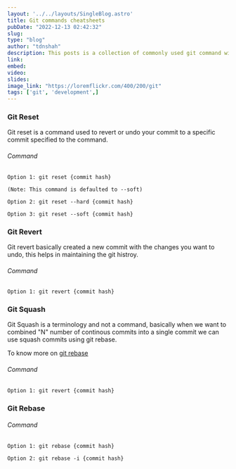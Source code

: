 ```yaml
---
layout: '../../layouts/SingleBlog.astro'
title: Git commands cheatsheets
pubDate: "2022-12-13 02:42:32"
slug:
type: "blog"
author: "tdnshah"
description: This posts is a collection of commonly used git command with the description hwlping speed up developers in there day to day task.
link: 
embed: 
video: 
slides: 
image_link: "https://loremflickr.com/400/200/git"
tags: ['git', 'development',]
---
```


### <a id="#git_reset">Git Reset</a>

Git reset is a command used to revert or undo your commit to a specific commit specified to the command.

###### Command
```
Option 1: git reset {commit hash}

(Note: This command is defaulted to --soft)

Option 2: git reset --hard {commit hash}

Option 3: git reset --soft {commit hash}

```

###  <a id="#git_revert">Git Revert</a>

Git revert basically created a new commit with the changes you want to undo, this helps in maintaining the git histroy.


###### Command 

```
Option 1: git revert {commit hash}

```


###  <a id="#git_squash">Git Squash</a>

Git Squash is a terminology and not a command, basically when we want to combined "N" number of continous commits into a single commit we can use squash commits using git rebase.

To know more on [git rebase](#git-rebase) 


###### Command 

```
Option 1: git revert {commit hash}

```


###  <a id="#git_rebase">Git Rebase</a>

###### Command 

```
Option 1: git rebase {commit hash}

Option 2: git rebase -i {commit hash}

```